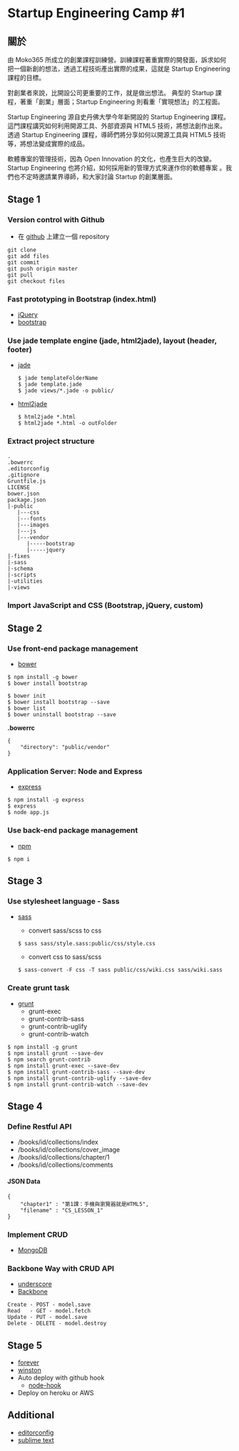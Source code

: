 # Startup Engineering Camp #1

## 關於

由 Moko365 所成立的創業課程訓練營。訓練課程著重實際的開發面，訴求如何把一個新創的想法，透過工程技術產出實際的成果，這就是 Startup Engineering 課程的目標。

對創業者來說，比開設公司更重要的工作，就是做出想法。 典型的 Startup 課程，著重「創業」層面；Startup Engineering 則看重「實現想法」的工程面。

Startup Engineering 源自史丹佛大學今年新開設的 Startup Engineering 課程。這門課程講究如何利用開源工具、外部資源與 HTML5 技術，將想法創作出來。透過 Startup Engineering 課程，導師們將分享如何以開源工具與 HTML5 技術等，將想法變成實際的成品。

軟體專案的管理技術，因為 Open Innovation 的文化，也產生巨大的改變。Startup Engineering 也將介紹，如何採用新的管理方式來運作你的軟體專案 。我們也不定時邀請業界導師，和大家討論 Startup 的創業層面。

## Stage 1 

### Version control with Github

- 在 [github](https://github.com) 上建立一個 repository

```
git clone
git add files
git commit
git push origin master
git pull
git checkout files
```

### Fast prototyping in Bootstrap (index.html)

- [jQuery](http://jquery.com)
- [bootstrap](http://getbootstrap.com/)

### Use jade template engine (jade, html2jade), layout (header, footer)

- [jade](http://jade-lang.com/)

	```
	$ jade templateFolderName
	$ jade template.jade
	$ jade views/*.jade -o public/
	```

- [html2jade](https://github.com/donpark/html2jade)

	```
	$ html2jade *.html
	$ html2jade *.html -o outFolder
	```

### Extract project structure

```
.
.bowerrc
.editorconfig
.gitignore
Gruntfile.js
LICENSE
bower.json
package.json
|-public
   |---css
   |---fonts
   |---images
   |---js
   |---vendor
      |-----bootstrap
      |-----jquery
|-fixes
|-sass
|-schema
|-scripts
|-utilities
|-views
```

### Import JavaScript and CSS (Bootstrap, jQuery, custom)

## Stage 2 

### Use front-end package management

- [bower](http://bower.io)

```
$ npm install -g bower
$ bower install bootstrap
```

```
$ bower init
$ bower install bootstrap --save
$ bower list
$ bower uninstall bootstrap --save
```

**.bowerrc**
```
{
    "directory": "public/vendor"
}
```

### Application Server: Node and Express

- [express](http://expressjs.com/)

```
$ npm install -g express
$ express
$ node app.js
```


### Use back-end package management

- [npm](http://npmjs.org)

```
$ npm i
```

## Stage 3

### Use stylesheet language - Sass

- [sass](http://sass-lang.com/)

	- convert sass/scss to css
	```
	$ sass sass/style.sass:public/css/style.css
	```

	- convert css to sass/scss
	```
	$ sass-convert -F css -T sass public/css/wiki.css sass/wiki.sass
	```

### Create grunt task

- [grunt](http://gruntjs.com)
	- grunt-exec
	- grunt-contrib-sass
	- grunt-contrib-uglify
	- grunt-contrib-watch

```
$ npm install -g grunt
$ npm install grunt --save-dev
$ npm search grunt-contrib
$ npm install grunt-exec --save-dev
$ npm install grunt-contrib-sass --save-dev
$ npm install grunt-contrib-uglify --save-dev
$ npm install grunt-contrib-watch --save-dev
```

## Stage 4

### Define Restful API

- /books/id/collections/index
- /books/id/collections/cover_image
- /books/id/collections/chapter/1
- /books/id/collections/comments

#### JSON Data

```
{
 	"chapter1" : "第1課：手機與瀏覽器就是HTML5",
 	"filename" : "CS_LESSON_1"
}
```

### Implement CRUD

- [MongoDB](http://www.mongodb.org)

### Backbone Way with CRUD API 

- [underscore](underscorejs.org)
- [Backbone](http://backbonejs.org/)

```
Create - POST - model.save
Read   - GET - model.fetch
Update - PUT - model.save
Delete - DELETE - model.destroy
```

## Stage 5

- [forever](https://github.com/nodejitsu/forever)
- [winston](https://github.com/flatiron/winston)
- Auto deploy with github hook
	- [node-hook](https://github.com/hankwang/node-github-hook-deploy)
- Deploy on heroku or AWS

## Additional

- [editorconfig](http://editorconfig.org)
- [sublime text](http://www.sublimetext.com)
